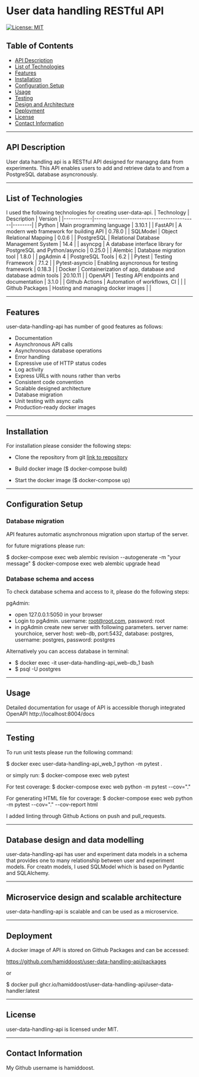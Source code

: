 # User data handling RESTful API

[![License: MIT](https://img.shields.io/badge/License-MIT-blue.svg)](https://opensource.org/licenses/MIT)

## Table of Contents

- [API Description](#API-Description)
- [List of Technologies](#List-of-Technologies)
- [Features](#Features)
- [Installation](#Installation)
- [Configuration Setup](#Configuration-Setup)
- [Usage](#Usage)
- [Testing](#Testing)
- [Design and Architecture](#Design-and-Architecture)
- [Deployment](#Deployment)
- [License](#License)
- [Contact Information](#Contact-Information)

---

## API Description

User data handling api is a RESTful API designed for managng data from experiments. This API enables users to add and retrieve data to and from a PostgreSQL database asyncronously.

---

## List of Technologies

I used the following technologies for creating user-data-api.
| Technology | Description | Version |
|------------|-------------------------------------------|--------|
| Python | Main programming language | 3.10.1 |
| FastAPI | A modern web framework for building API | 0.78.0 |
| SQLModel | Object Relational Mapping | 0.0.6 |
| PostgreSQL | Relational Database Management System | 14.4 |
| asyncpg | A database interface library for PostgreSQL and Python/asyncio | 0.25.0 |
| Alembic | Database migration tool | 1.8.0 |
| pgAdmin 4 | PostgreSQL Tools | 6.2 |
| Pytest | Testing Framework | 7.1.2 |
| Pytest-asyncio | Enabling asyncronous for testing framework | 0.18.3 |
| Docker | Containerization of app, database and database admin tools | 20.10.11 |
| OpenAPI | Testing API endpoints and documentation | 3.1.0 |
| Github Actions | Automation of workflows, CI | |
| Github Packages | Hosting and managing docker images | |

---

## Features

user-data-handling-api has number of good features as follows:

- Documentation
- Asynchronous API calls
- Asynchronous database operations
- Error handling
- Expressive use of HTTP status codes
- Log activity
- Express URLs with nouns rather than verbs
- Consistent code convention
- Scalable designed architecture
- Database migration
- Unit testing with async calls
- Production-ready docker images

---

## Installation

For installation please consider the following steps:

- Clone the repository from git [link to repository](https://github.com/HamidDoost/user-data-handling-api.git)

- Build docker image ($ docker-compose build)
- Start the docker image ($ docker-compose up)

---

## Configuration Setup

### Database migration

API features automatic asynchronous migration upon startup of the server.

for future migrations please run:

$ docker-compose exec web alembic revision --autogenerate -m "your message"
$ docker-compose exec web alembic upgrade head

### Database schema and access

To check database schema and access to it, please do the following steps:

pgAdmin:

- open 127.0.0.1:5050 in your browser
- Login to pgAdmin. username: root@root.com, password: root
- in pgAdmin create new server with following parameters. server name: yourchoice, server host: web-db, port:5432, database: postgres, username: postgres, password: postgres

Alternatively you can access database in terminal:

- $ docker exec -it user-data-handling-api_web-db_1 bash
- $ psql -U postgres

---

## Usage

Detailed documentation for usage of API is accessible thorugh integrated OpenAPI http://localhost:8004/docs

---

## Testing

To run unit tests please run the following command:

$ docker exec user-data-handling-api_web_1 python -m pytest .

or simply run:
$ docker-compose exec web pytest

For test coverage:
$ docker-compose exec web python -m pytest --cov="."

For generating HTML file for coverage:
$ docker-compose exec web python -m pytest --cov="." --cov-report html

I added linting through Github Actions on push and pull_requests.

---

## Database design and data modelling

user-data-handling-api has user and experiment data models in a schema that provides one to many relationship between user and experiment models. For creatn models, I used SQLModel which is based on Pydantic and SQLAlchemy.

---

## Microservice design and scalable architecture

user-data-handling-api is scalable and can be used as a microservice.

---

## Deployment

A docker image of API is stored on Github Packages and can be accessed:

https://github.com/hamiddoost/user-data-handling-api/packages

or

$ docker pull ghcr.io/hamiddoost/user-data-handling-api/user-data-handler:latest

---

## License

user-data-handling-api is licensed under MIT.

---

## Contact Information

My Github username is hamiddoost.
